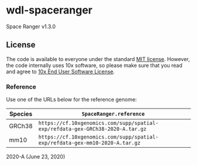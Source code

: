 # wdl-spaceranger

Space Ranger v1.3.0

## License

The code is available to everyone under the standard [MIT license](./LICENSE). However, the code internally uses 10x software, so please make sure that you read and agree to [10x End User Software License](https://www.10xgenomics.com/end-user-software-license-agreement).

### Reference

Use one of the URLs below for the reference genome:

Species   | `SpaceRanger.reference`
----------| --------------------------------------------------------------------------------
GRCh38    | `https://cf.10xgenomics.com/supp/spatial-exp/refdata-gex-GRCh38-2020-A.tar.gz`
mm10      | `https://cf.10xgenomics.com/supp/spatial-exp/refdata-gex-mm10-2020-A.tar.gz`

2020-A (June 23, 2020)
